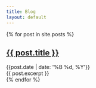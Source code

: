 ```yaml
---
title: Blog
layout: default
---
```


  {% for post in site.posts %}
  <div class="post">
      <h2><a href="{{ post.url }}">{{ post.title }}</a></h2>
      <span class="postDate">{{post.date | date: '%B %d, %Y'}}</span>
      <br>
      {{ post.excerpt }}
  </div>    
  {% endfor %}
